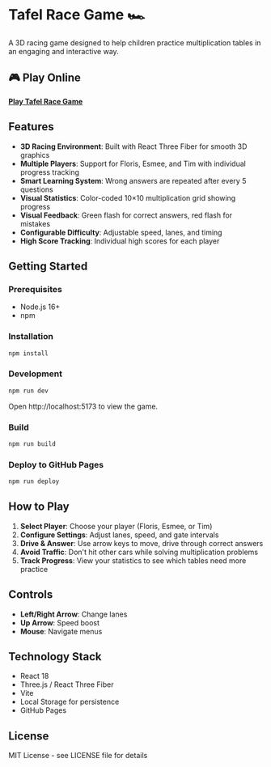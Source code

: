 # Tafel Race Game 🏎️

A 3D racing game designed to help children practice multiplication tables in an engaging and interactive way.

## 🎮 Play Online
**[Play Tafel Race Game](https://tvandenbrink.github.io/tafel-racer/)**

## Features

- **3D Racing Environment**: Built with React Three Fiber for smooth 3D graphics
- **Multiple Players**: Support for Floris, Esmee, and Tim with individual progress tracking
- **Smart Learning System**: Wrong answers are repeated after every 5 questions
- **Visual Statistics**: Color-coded 10×10 multiplication grid showing progress
- **Visual Feedback**: Green flash for correct answers, red flash for mistakes
- **Configurable Difficulty**: Adjustable speed, lanes, and timing
- **High Score Tracking**: Individual high scores for each player

## Getting Started

### Prerequisites
- Node.js 16+ 
- npm

### Installation
```bash
npm install
```

### Development
```bash
npm run dev
```
Open http://localhost:5173 to view the game.

### Build
```bash
npm run build
```

### Deploy to GitHub Pages
```bash
npm run deploy
```

## How to Play

1. **Select Player**: Choose your player (Floris, Esmee, or Tim)
2. **Configure Settings**: Adjust lanes, speed, and gate intervals
3. **Drive & Answer**: Use arrow keys to move, drive through correct answers
4. **Avoid Traffic**: Don't hit other cars while solving multiplication problems
5. **Track Progress**: View your statistics to see which tables need more practice

## Controls

- **Left/Right Arrow**: Change lanes
- **Up Arrow**: Speed boost
- **Mouse**: Navigate menus

## Technology Stack

- React 18
- Three.js / React Three Fiber
- Vite
- Local Storage for persistence
- GitHub Pages

## License

MIT License - see LICENSE file for details
